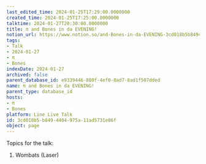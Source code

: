```yaml
---
last_edited_time: 2024-01-25T17:29:00.0000000
created_time: 2024-01-25T17:25:00.0000000
talktime: 2024-01-27T20:30:00.0000000
title: π and Bones in da EVENING!
notion_url: https://www.notion.so/and-Bones-in-da-EVENING-3cd018b5b8494404975a11ad5731e86f
tags:
- Talk
- 2024-01-27
- π
- Bones
indexDate: 2024-01-27
archived: false
parent_database_id: e9339446-880f-4ef0-8ad7-8ad1f507dded
name: π and Bones in da EVENING!
parent_type: database_id
hosts:
- π
- Bones
platform: Line Live Talk
id: 3cd018b5-b849-4404-975a-11ad5731e86f
object: page
---
```


Topics for the talk:
1. Wombats (Laser)

























